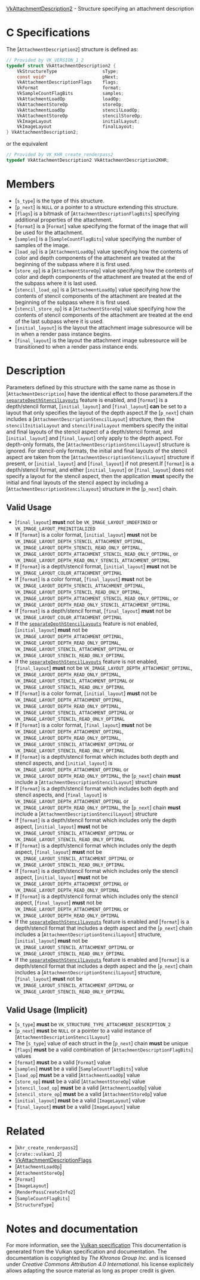 [VkAttachmentDescription2](https://www.khronos.org/registry/vulkan/specs/1.3-extensions/man/html/VkAttachmentDescription2.html) - Structure specifying an attachment description

# C Specifications
The [`AttachmentDescription2`] structure is defined as:
```c
// Provided by VK_VERSION_1_2
typedef struct VkAttachmentDescription2 {
    VkStructureType                 sType;
    const void*                     pNext;
    VkAttachmentDescriptionFlags    flags;
    VkFormat                        format;
    VkSampleCountFlagBits           samples;
    VkAttachmentLoadOp              loadOp;
    VkAttachmentStoreOp             storeOp;
    VkAttachmentLoadOp              stencilLoadOp;
    VkAttachmentStoreOp             stencilStoreOp;
    VkImageLayout                   initialLayout;
    VkImageLayout                   finalLayout;
} VkAttachmentDescription2;
```
or the equivalent
```c
// Provided by VK_KHR_create_renderpass2
typedef VkAttachmentDescription2 VkAttachmentDescription2KHR;
```

# Members
- [`s_type`] is the type of this structure.
- [`p_next`] is `NULL` or a pointer to a structure extending this structure.
- [`flags`] is a bitmask of [`AttachmentDescriptionFlagBits`] specifying additional properties of the attachment.
- [`format`] is a [`Format`] value specifying the format of the image that will be used for the attachment.
- [`samples`] is a [`SampleCountFlagBits`] value specifying the number of samples of the image.
- [`load_op`] is a [`AttachmentLoadOp`] value specifying how the contents of color and depth components of the attachment are treated at the beginning of the subpass where it is first used.
- [`store_op`] is a [`AttachmentStoreOp`] value specifying how the contents of color and depth components of the attachment are treated at the end of the subpass where it is last used.
- [`stencil_load_op`] is a [`AttachmentLoadOp`] value specifying how the contents of stencil components of the attachment are treated at the beginning of the subpass where it is first used.
- [`stencil_store_op`] is a [`AttachmentStoreOp`] value specifying how the contents of stencil components of the attachment are treated at the end of the last subpass where it is used.
- [`initial_layout`] is the layout the attachment image subresource will be in when a render pass instance begins.
- [`final_layout`] is the layout the attachment image subresource will be transitioned to when a render pass instance ends.

# Description
Parameters defined by this structure with the same name as those in
[`AttachmentDescription`] have the identical effect to those parameters.If the [`separateDepthStencilLayouts`](https://www.khronos.org/registry/vulkan/specs/1.3-extensions/html/vkspec.html#features-separateDepthStencilLayouts) feature is enabled, and [`format`] is
a depth/stencil format, [`initial_layout`] and [`final_layout`] **can**  be
set to a layout that only specifies the layout of the depth aspect.If the [`p_next`] chain includes a
[`AttachmentDescriptionStencilLayout`] structure, then the
`stencilInitialLayout` and `stencilFinalLayout` members specify the
initial and final layouts of the stencil aspect of a depth/stencil format,
and [`initial_layout`] and [`final_layout`] only apply to the depth
aspect.
For depth-only formats, the [`AttachmentDescriptionStencilLayout`]
structure is ignored.
For stencil-only formats, the initial and final layouts of the stencil
aspect are taken from the [`AttachmentDescriptionStencilLayout`]
structure if present, or [`initial_layout`] and [`final_layout`] if not
present.If [`format`] is a depth/stencil format, and either [`initial_layout`] or
[`final_layout`] does not specify a layout for the stencil aspect, then the
application  **must**  specify the initial and final layouts of the stencil
aspect by including a [`AttachmentDescriptionStencilLayout`] structure
in the [`p_next`] chain.
## Valid Usage
-  [`final_layout`] **must**  not be `VK_IMAGE_LAYOUT_UNDEFINED` or `VK_IMAGE_LAYOUT_PREINITIALIZED`
-    If [`format`] is a color format, [`initial_layout`] **must**  not be `VK_IMAGE_LAYOUT_DEPTH_STENCIL_ATTACHMENT_OPTIMAL`, `VK_IMAGE_LAYOUT_DEPTH_STENCIL_READ_ONLY_OPTIMAL`, `VK_IMAGE_LAYOUT_DEPTH_ATTACHMENT_STENCIL_READ_ONLY_OPTIMAL`, or `VK_IMAGE_LAYOUT_DEPTH_READ_ONLY_STENCIL_ATTACHMENT_OPTIMAL`
-    If [`format`] is a depth/stencil format, [`initial_layout`] **must**  not be `VK_IMAGE_LAYOUT_COLOR_ATTACHMENT_OPTIMAL`
-    If [`format`] is a color format, [`final_layout`] **must**  not be `VK_IMAGE_LAYOUT_DEPTH_STENCIL_ATTACHMENT_OPTIMAL`, `VK_IMAGE_LAYOUT_DEPTH_STENCIL_READ_ONLY_OPTIMAL`, `VK_IMAGE_LAYOUT_DEPTH_ATTACHMENT_STENCIL_READ_ONLY_OPTIMAL`, or `VK_IMAGE_LAYOUT_DEPTH_READ_ONLY_STENCIL_ATTACHMENT_OPTIMAL`
-    If [`format`] is a depth/stencil format, [`final_layout`] **must**  not be `VK_IMAGE_LAYOUT_COLOR_ATTACHMENT_OPTIMAL`
-    If the [`separateDepthStencilLayouts`](https://www.khronos.org/registry/vulkan/specs/1.3-extensions/html/vkspec.html#features-separateDepthStencilLayouts) feature is not enabled, [`initial_layout`] **must**  not be `VK_IMAGE_LAYOUT_DEPTH_ATTACHMENT_OPTIMAL`, `VK_IMAGE_LAYOUT_DEPTH_READ_ONLY_OPTIMAL`, `VK_IMAGE_LAYOUT_STENCIL_ATTACHMENT_OPTIMAL` or `VK_IMAGE_LAYOUT_STENCIL_READ_ONLY_OPTIMAL`
-    If the [`separateDepthStencilLayouts`](https://www.khronos.org/registry/vulkan/specs/1.3-extensions/html/vkspec.html#features-separateDepthStencilLayouts) feature is not enabled, [`final_layout`] **must**  not be `VK_IMAGE_LAYOUT_DEPTH_ATTACHMENT_OPTIMAL`, `VK_IMAGE_LAYOUT_DEPTH_READ_ONLY_OPTIMAL`, `VK_IMAGE_LAYOUT_STENCIL_ATTACHMENT_OPTIMAL` or `VK_IMAGE_LAYOUT_STENCIL_READ_ONLY_OPTIMAL`
-    If [`format`] is a color format, [`initial_layout`] **must**  not be `VK_IMAGE_LAYOUT_DEPTH_ATTACHMENT_OPTIMAL`, `VK_IMAGE_LAYOUT_DEPTH_READ_ONLY_OPTIMAL`, `VK_IMAGE_LAYOUT_STENCIL_ATTACHMENT_OPTIMAL` or `VK_IMAGE_LAYOUT_STENCIL_READ_ONLY_OPTIMAL`
-    If [`format`] is a color format, [`final_layout`] **must**  not be `VK_IMAGE_LAYOUT_DEPTH_ATTACHMENT_OPTIMAL`, `VK_IMAGE_LAYOUT_DEPTH_READ_ONLY_OPTIMAL`, `VK_IMAGE_LAYOUT_STENCIL_ATTACHMENT_OPTIMAL` or `VK_IMAGE_LAYOUT_STENCIL_READ_ONLY_OPTIMAL`
-    If [`format`] is a depth/stencil format which includes both depth and stencil aspects, and [`initial_layout`] is `VK_IMAGE_LAYOUT_DEPTH_ATTACHMENT_OPTIMAL` or `VK_IMAGE_LAYOUT_DEPTH_READ_ONLY_OPTIMAL`, the [`p_next`] chain  **must**  include a [`AttachmentDescriptionStencilLayout`] structure
-    If [`format`] is a depth/stencil format which includes both depth and stencil aspects, and [`final_layout`] is `VK_IMAGE_LAYOUT_DEPTH_ATTACHMENT_OPTIMAL` or `VK_IMAGE_LAYOUT_DEPTH_READ_ONLY_OPTIMAL`, the [`p_next`] chain  **must**  include a [`AttachmentDescriptionStencilLayout`] structure
-    If [`format`] is a depth/stencil format which includes only the depth aspect, [`initial_layout`] **must**  not be `VK_IMAGE_LAYOUT_STENCIL_ATTACHMENT_OPTIMAL` or `VK_IMAGE_LAYOUT_STENCIL_READ_ONLY_OPTIMAL`
-    If [`format`] is a depth/stencil format which includes only the depth aspect, [`final_layout`] **must**  not be `VK_IMAGE_LAYOUT_STENCIL_ATTACHMENT_OPTIMAL` or `VK_IMAGE_LAYOUT_STENCIL_READ_ONLY_OPTIMAL`
-    If [`format`] is a depth/stencil format which includes only the stencil aspect, [`initial_layout`] **must**  not be `VK_IMAGE_LAYOUT_DEPTH_ATTACHMENT_OPTIMAL` or `VK_IMAGE_LAYOUT_DEPTH_READ_ONLY_OPTIMAL`
-    If [`format`] is a depth/stencil format which includes only the stencil aspect, [`final_layout`] **must**  not be `VK_IMAGE_LAYOUT_DEPTH_ATTACHMENT_OPTIMAL` or `VK_IMAGE_LAYOUT_DEPTH_READ_ONLY_OPTIMAL`
-    If the [`separateDepthStencilLayouts`](https://www.khronos.org/registry/vulkan/specs/1.3-extensions/html/vkspec.html#features-separateDepthStencilLayouts) feature is enabled and [`format`] is a depth/stencil format that includes a depth aspect and the [`p_next`] chain includes a [`AttachmentDescriptionStencilLayout`] structure, [`initial_layout`] **must**  not be `VK_IMAGE_LAYOUT_STENCIL_ATTACHMENT_OPTIMAL` or `VK_IMAGE_LAYOUT_STENCIL_READ_ONLY_OPTIMAL`
-    If the [`separateDepthStencilLayouts`](https://www.khronos.org/registry/vulkan/specs/1.3-extensions/html/vkspec.html#features-separateDepthStencilLayouts) feature is enabled and [`format`] is a depth/stencil format that includes a depth aspect and the [`p_next`] chain includes a [`AttachmentDescriptionStencilLayout`] structure, [`final_layout`] **must**  not be `VK_IMAGE_LAYOUT_STENCIL_ATTACHMENT_OPTIMAL` or `VK_IMAGE_LAYOUT_STENCIL_READ_ONLY_OPTIMAL`

## Valid Usage (Implicit)
-  [`s_type`] **must**  be `VK_STRUCTURE_TYPE_ATTACHMENT_DESCRIPTION_2`
-  [`p_next`] **must**  be `NULL` or a pointer to a valid instance of [`AttachmentDescriptionStencilLayout`]
-    The [`s_type`] value of each struct in the [`p_next`] chain  **must**  be unique
-  [`flags`] **must**  be a valid combination of [`AttachmentDescriptionFlagBits`] values
-  [`format`] **must**  be a valid [`Format`] value
-  [`samples`] **must**  be a valid [`SampleCountFlagBits`] value
-  [`load_op`] **must**  be a valid [`AttachmentLoadOp`] value
-  [`store_op`] **must**  be a valid [`AttachmentStoreOp`] value
-  [`stencil_load_op`] **must**  be a valid [`AttachmentLoadOp`] value
-  [`stencil_store_op`] **must**  be a valid [`AttachmentStoreOp`] value
-  [`initial_layout`] **must**  be a valid [`ImageLayout`] value
-  [`final_layout`] **must**  be a valid [`ImageLayout`] value

# Related
- [`khr_create_renderpass2`]
- [`crate::vulkan1_2`]
- [VkAttachmentDescriptionFlags]()
- [`AttachmentLoadOp`]
- [`AttachmentStoreOp`]
- [`Format`]
- [`ImageLayout`]
- [`RenderPassCreateInfo2`]
- [`SampleCountFlagBits`]
- [`StructureType`]

# Notes and documentation
For more information, see the [Vulkan specification](https://www.khronos.org/registry/vulkan/specs/1.3-extensions/html/vkspec.html)
This documentation is generated from the Vulkan specification and documentation.
The documentation is copyrighted by *The Khronos Group Inc.* and is licensed under *Creative Commons Attribution 4.0 International*.
his license explicitely allows adapting the source material as long as proper credit is given.
        